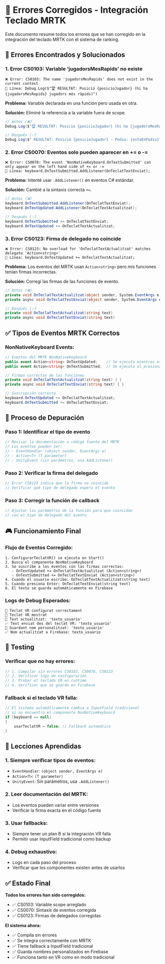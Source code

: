 # 🔧 Errores Corregidos - Integración Teclado MRTK

Este documento resume todos los errores que se han corregido en la integración del teclado MRTK con el sistema de ranking.

## 🚨 Errores Encontrados y Solucionados

### 1. Error CS0103: Variable 'jugadorsMesRapids' no existe
```
❌ Error: CS0103: The name 'jugadorsMesRapids' does not exist in the current context
📍 Línea: Debug.Log($"🏆 RESULTAT: Posició {posicioJugador} (hi ha {jugadorsMesRapids} jugadors més ràpids)")
```

**Problema:** Variable declarada en una función pero usada en otra.

**Solución:** Eliminé la referencia a la variable fuera de scope.
```csharp
// Antes (❌)
Debug.Log($"🏆 RESULTAT: Posició {posicioJugador} (hi ha {jugadorsMesRapids} jugadors més ràpids) - Podio: {estaEnPodio}");

// Después (✅)
Debug.Log($" RESULTAT: Posició {posicioJugador} - Podio: {estaEnPodio}");
```

### 2. Error CS0070: Eventos solo pueden aparecer en += o -=
```
❌ Error: CS0070: The event 'NonNativeKeyboard.OnTextSubmitted' can only appear on the left hand side of += or -=
📍 Línea: keyboard.OnTextSubmitted.AddListener(OnTeclatTextEnviat);
```

**Problema:** Intenté usar `.AddListener()` en eventos C# estándar.

**Solución:** Cambié a la sintaxis correcta `+=`.
```csharp
// Antes (❌)
keyboard.OnTextSubmitted.AddListener(OnTeclatTextEnviat);
keyboard.OnTextUpdated.AddListener(OnTeclatTextActualitzat);

// Después (✅)
keyboard.OnTextSubmitted += OnTeclatTextEnviat;
keyboard.OnTextUpdated += OnTeclatTextActualitzat;
```

### 3. Error CS0123: Firma de delegado no coincide
```
❌ Error: CS0123: No overload for 'OnTeclatTextActualitzat' matches delegate 'Action<string>'
📍 Línea: keyboard.OnTextUpdated += OnTeclatTextActualitzat;
```

**Problema:** Los eventos del MRTK usan `Action<string>` pero mis funciones tenían firmas incorrectas.

**Solución:** Corregí las firmas de las funciones de evento.
```csharp
// Antes (❌)
private void OnTeclatTextActualitzat(object sender, System.EventArgs e)
private async void OnTeclatTextEnviat(object sender, System.EventArgs e)

// Después (✅)
private void OnTeclatTextActualitzat(string text)
private async void OnTeclatTextEnviat(string text)
```

## ✅ Tipos de Eventos MRTK Correctos

### NonNativeKeyboard Events:
```csharp
// Eventos del MRTK NonNativeKeyboard
public event Action<string> OnTextUpdated;    // Se ejecuta mientras escribe
public event Action<string> OnTextSubmitted;  // Se ejecuta al presionar Enter

// Firmas correctas de las funciones
private void OnTeclatTextActualitzat(string text) { }
private async void OnTeclatTextEnviat(string text) { }

// Suscripción correcta
keyboard.OnTextUpdated += OnTeclatTextActualitzat;
keyboard.OnTextSubmitted += OnTeclatTextEnviat;
```

## 🔄 Proceso de Depuración

### Paso 1: Identificar el tipo de evento
```csharp
// Revisar la documentación o código fuente del MRTK
// Los eventos pueden ser:
// - EventHandler (object sender, EventArgs e)
// - Action<T> (T parameter)
// - UnityEvent (sin parámetros, usa AddListener)
```

### Paso 2: Verificar la firma del delegado
```csharp
// Error CS0123 indica que la firma no coincide
// Verificar qué tipo de delegado espera el evento
```

### Paso 3: Corregir la función de callback
```csharp
// Ajustar los parámetros de la función para que coincidan
// con el tipo de delegado del evento
```

## 🎮 Funcionamiento Final

### Flujo de Eventos Corregido:
```
1. ConfigurarTeclatVR() se ejecuta en Start()
2. Busca el componente NonNativeKeyboard
3. Se suscribe a los eventos con las firmas correctas:
   - OnTextUpdated += OnTeclatTextActualitzat (Action<string>)
   - OnTextSubmitted += OnTeclatTextEnviat (Action<string>)
4. Cuando el usuario escribe: OnTeclatTextActualitzat(string text)
5. Cuando presiona Enter: OnTeclatTextEnviat(string text)
6. El texto se guarda automáticamente en Firebase
```

### Logs de Debug Esperados:
```
🎹 Teclat VR configurat correctament
🎹 Teclat VR mostrat
📝 Text actualitzat: 'texto_usuario'
✅ Text enviat des del teclat VR: 'texto_usuario'
💾 Guardant nom personalitzat: 'texto_usuario'
✅ Nom actualitzat a Firebase: texto_usuario
```

## 🧪 Testing

### Verificar que no hay errores:
```csharp
// 1. Compilar sin errores CS0103, CS0070, CS0123
// 2. Verificar logs de configuración
// 3. Probar el teclado VR en runtime
// 4. Verificar que se guarda en Firebase
```

### Fallback si el teclado VR falla:
```csharp
// El sistema automáticamente cambia a InputField tradicional
// si no encuentra el componente NonNativeKeyboard
if (keyboard == null)
{
    usarTeclatVR = false; // Fallback automático
}
```

## 📝 Lecciones Aprendidas

### 1. Siempre verificar tipos de eventos:
- `EventHandler`: `(object sender, EventArgs e)`
- `Action<T>`: `(T parameter)`
- `UnityEvent`: Sin parámetros, usa `.AddListener()`

### 2. Leer documentación del MRTK:
- Los eventos pueden variar entre versiones
- Verificar la firma exacta en el código fuente

### 3. Usar fallbacks:
- Siempre tener un plan B si la integración VR falla
- Permitir usar InputField tradicional como backup

### 4. Debug exhaustivo:
- Logs en cada paso del proceso
- Verificar que los componentes existen antes de usarlos

## ✅ Estado Final

**Todos los errores han sido corregidos:**
- ✅ CS0103: Variable scope arreglado
- ✅ CS0070: Sintaxis de eventos corregida  
- ✅ CS0123: Firmas de delegados corregidas

**El sistema ahora:**
- ✅ Compila sin errores
- ✅ Se integra correctamente con MRTK
- ✅ Tiene fallback a InputField tradicional
- ✅ Guarda nombres personalizados en Firebase
- ✅ Funciona tanto en VR como en modo tradicional 